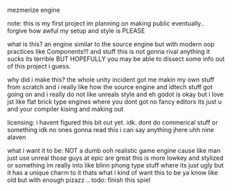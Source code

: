 mezmerize engine

note: this is my first project im planning on making public eventually.. forgive how awful my setup and style is PLEASE

what is this?
an engine similar to the source engine but with modern oop practices like Components!!! and stuff this is not gonna rival anything it sucks its terrible BUT HOPEFULLY you may be able to dissect some info out of this project i guess.

why did i make this?
the whole unity incident got me makin my own stuff from scratch and i really like how the source engine and idtech stuff got going on and i really do not like unreals style and eh godot is okay but i love jst like flat brick type engines where you dont got no fancy editors its just u and your compiler kising and making out 

licensing: i havent figured this bit out yet. idk. dont do commerical stuff or something idk no ones gonna read this i can say anything jhere uhh nine alaven

what i want it to be:
NOT a dumb ooh realistic game engine cause like man just use unreal those guys at epic are great this is more lowkey and stylized or something im really into like blinn phong type stuff where its just ugly but it has a unique charm to it thats what i kind of want this to be ya know like old but with enough pizazz ..  todo: finish this spiel
